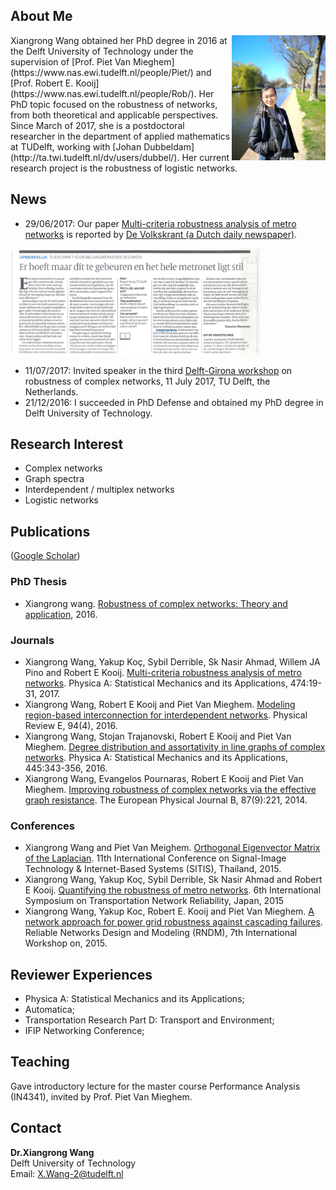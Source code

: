 ## About Me

<img align="right" width='150' src="xiangrong.jpeg">
Xiangrong Wang obtained her PhD degree in 2016 at the Delft University of Technology under the supervision of [Prof. Piet Van Mieghem](https://www.nas.ewi.tudelft.nl/people/Piet/) and [Prof. Robert E. Kooij](https://www.nas.ewi.tudelft.nl/people/Rob/).
Her PhD topic focused on the robustness of networks,  from both theoretical and applicable perspectives. Since March of 2017, she is a postdoctoral researcher in the department of applied mathematics at TUDelft, working with [Johan Dubbeldam](http://ta.twi.tudelft.nl/dv/users/dubbel/).  Her current research project is the robustness of logistic networks. 

## News
* 29/06/2017: Our paper [Multi-criteria robustness analysis of metro networks](http://www.sciencedirect.com/science/article/pii/S0378437117300675) is reported by [De Volkskrant (a Dutch daily newspaper)]( http://www.volkskrant.nl/wetenschap/er-hoeft-maar-dit-te-gebeuren-en-het-hele-metronet-ligt-stil~a4503063/).  
<img align="middle" width='400' src= "metro_article_deVolkstrant.png">  

* 11/07/2017: Invited speaker in the third [Delft-Girona workshop](https://www.nas.ewi.tudelft.nl/rocn/index.html) on robustness of complex networks, 11 July 2017, TU Delft, the Netherlands.
* 21/12/2016: I succeeded in PhD Defense and obtained my PhD degree in Delft University of Technology.

## Research Interest
- Complex networks
- Graph spectra
- Interdependent / multiplex networks
- Logistic networks

## Publications 
([Google Scholar](https://scholar.google.com/citations?user=LJm0X3AAAAAJ&hl=en))

### PhD Thesis
- Xiangrong wang. [Robustness of complex networks: Theory and application](https://repository.tudelft.nl/islandora/object/uuid:c107cc92-d275-45df-ad56-b754e8ead98c/datastream/OBJ/view), 2016.

### Journals
- Xiangrong Wang, Yakup Koç, Sybil Derrible, Sk Nasir Ahmad, Willem JA Pino and Robert E Kooij. [Multi-criteria robustness analysis of metro networks](http://www.sciencedirect.com/science/article/pii/S0378437117300675). Physica A: Statistical Mechanics and its Applications, 474:19-31, 2017.
- Xiangrong Wang, Robert E Kooij and Piet Van Mieghem. [Modeling region-based interconnection for interdependent networks](https://www.nas.ewi.tudelft.nl/people/Piet/papers/PhysRevE2016_Regionbased_Interdependency.pdf). Physical Review E, 94(4), 2016. 
- Xiangrong Wang, Stojan Trajanovski, Robert E Kooij and Piet Van Mieghem. [Degree distribution and assortativity in line graphs of complex networks](https://www.nas.ewi.tudelft.nl/people/Piet/papers/PhysicaA2015_line_graph_degree_assortativity.pdf). Physica A: Statistical Mechanics and its Applications, 445:343-356, 2016.
- Xiangrong Wang, Evangelos Pournaras, Robert E Kooij and Piet Van Mieghem. [Improving robustness of complex networks via the effective graph resistance](https://link.springer.com/article/10.1140/epjb/e2014-50276-0). The European Physical Journal B, 87(9):221, 2014. 

### Conferences
- Xiangrong Wang and Piet Van Meighem. [Orthogonal Eigenvector Matrix of the Laplacian](https://www.researchgate.net/profile/Xiangrong_Wang2/publication/287201773_Orthogonal_Eigenvector_Matrix_of_the_Laplacian/links/5672d5d708aedbbb3f9f6dc5.pdf). 11th International Conference on Signal-Image Technology & Internet-Based Systems (SITIS), Thailand, 2015.
- Xiangrong Wang, Yakup Koç, Sybil Derrible, Sk Nasir Ahmad and Robert E Kooij. [Quantifying the robustness of metro networks](https://arxiv.org/pdf/1505.06664.pdf). 6th International Symposium on Transportation Network Reliability, Japan, 2015
- Xiangrong Wang, Yakup Koc, Robert E. Kooij and Piet Van Mieghem. [A network approach for power grid robustness against cascading failures](http://ieeexplore.ieee.org/abstract/document/7325231/). Reliable Networks Design and Modeling (RNDM), 7th International Workshop on, 2015.

## Reviewer Experiences
- Physica A: Statistical Mechanics and its Applications;  
- Automatica;  
- Transportation Research Part D: Transport and Environment;  
- IFIP Networking Conference;  

## Teaching
Gave introductory lecture for the master course Performance Analysis (IN4341), invited by Prof. Piet Van Mieghem.

## Contact
**Dr.Xiangrong Wang**  
Delft University of Technology  
Email: X.Wang-2@tudelft.nl
